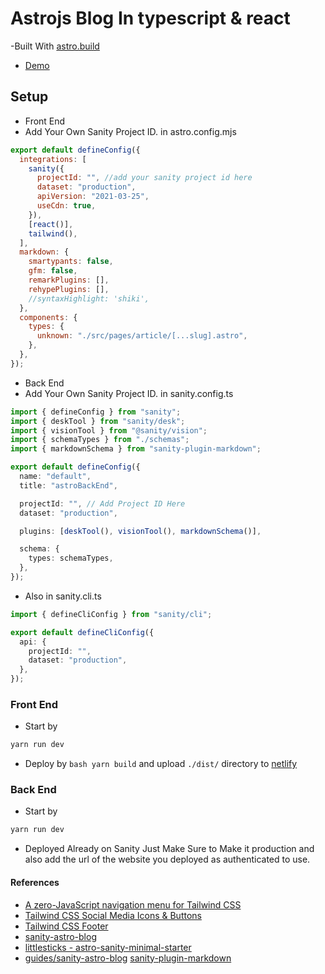 # Astrojs Blog In typescript & react

-Built With [astro.build](https://astro.build/)

- [Demo](https://andgoedublog.netlify.app/)

## Setup

- Front End
- Add Your Own Sanity Project ID. in astro.config.mjs

```mjs
export default defineConfig({
  integrations: [
    sanity({
      projectId: "", //add your sanity project id here
      dataset: "production",
      apiVersion: "2021-03-25",
      useCdn: true,
    }),
    [react()],
    tailwind(),
  ],
  markdown: {
    smartypants: false,
    gfm: false,
    remarkPlugins: [],
    rehypePlugins: [],
    //syntaxHighlight: 'shiki',
  },
  components: {
    types: {
      unknown: "./src/pages/article/[...slug].astro",
    },
  },
});
```

- Back End
- Add Your Own Sanity Project ID. in sanity.config.ts

```ts
import { defineConfig } from "sanity";
import { deskTool } from "sanity/desk";
import { visionTool } from "@sanity/vision";
import { schemaTypes } from "./schemas";
import { markdownSchema } from "sanity-plugin-markdown";

export default defineConfig({
  name: "default",
  title: "astroBackEnd",

  projectId: "", // Add Project ID Here
  dataset: "production",

  plugins: [deskTool(), visionTool(), markdownSchema()],

  schema: {
    types: schemaTypes,
  },
});
```

- Also in sanity.cli.ts

```ts
import { defineCliConfig } from "sanity/cli";

export default defineCliConfig({
  api: {
    projectId: "",
    dataset: "production",
  },
});
```

### Front End

- Start by

```bash
yarn run dev
```

- Deploy by `bash yarn build` and upload `./dist/` directory to [netlify](https://app.netlify.com)

### Back End

- Start by

```bash
yarn run dev
```

- Deployed Already on Sanity Just Make Sure to Make it production and also add the url of the website you deployed as authenticated to use.

#### References

- [A zero-JavaScript navigation menu for Tailwind CSS](https://www.brycewray.com/posts/2021/09/zero-javascript-navigation-menu-tailwind-css/)
- [Tailwind CSS Social Media Icons & Buttons](https://tailwind-elements.com/docs/standard/components/social-buttons/)
- [Tailwind CSS Footer](https://tailwind-elements.com/docs/standard/navigation/footer/)
- [sanity-astro-blog](https://www.sanity.io/guides/sanity-astro-blog)
- [littlesticks - astro-sanity-minimal-starter](https://github.com/littlesticks/astro-sanity-minimal-starter/tree/graphql)
- [guides/sanity-astro-blog](https://www.sanity.io/guides/sanity-astro-blog)
  [sanity-plugin-markdown](https://www.sanity.io/plugins/sanity-plugin-markdown)
